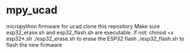 # mpy_ucad
micropython firmware for ucad
clone this repository[](url)
Make sure esp32_erase.sh and esp32_flash.sh are executable. If not: chmod +x esp32*.sh
./esp32_erase.sh to erase the ESP32 flash
./esp32_flash.sh to flash the new firmware
